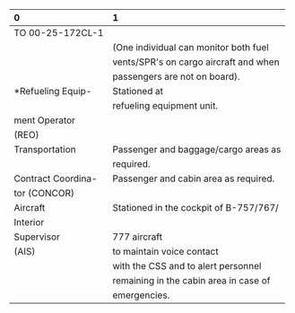 | 0                  | 1                                      |
|:-------------------|:---------------------------------------|
| TO 00-25-172CL-1   |                                        |
|                    | (One individual can monitor both fuel  |
|                    | vents/SPR's on cargo aircraft and when |
|                    | passengers are not on board).          |
| *Refueling Equip-  | Stationed at                           |
|                    | refueling equipment unit.              |
| ment Operator      |                                        |
| (REO)              |                                        |
| Transportation     | Passenger and baggage/cargo areas as   |
|                    | required.                              |
| Contract Coordina- | Passenger and cabin area as required.  |
| tor (CONCOR)       |                                        |
| Aircraft           | Stationed in the cockpit of B-757/767/ |
| Interior           |                                        |
| Supervisor         | 777 aircraft                           |
| (AIS)              | to maintain voice contact              |
|                    | with the CSS and to alert personnel    |
|                    | remaining in the cabin area in case of |
|                    | emergencies.                           |